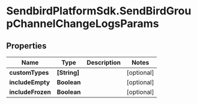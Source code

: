 # SendbirdPlatformSdk.SendBirdGroupChannelChangeLogsParams

## Properties

Name | Type | Description | Notes
------------ | ------------- | ------------- | -------------
**customTypes** | **[String]** |  | [optional] 
**includeEmpty** | **Boolean** |  | [optional] 
**includeFrozen** | **Boolean** |  | [optional] 


